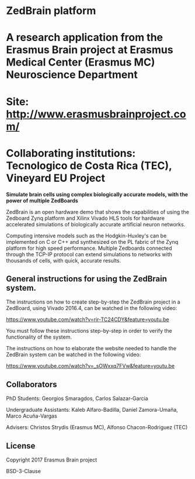 # ZedBrain platform
# A research application from the Erasmus Brain project at Erasmus Medical Center (Erasmus MC) Neuroscience Department 
# Site: http://www.erasmusbrainproject.com/

# Collaborating institutions: Tecnologico de Costa Rica (TEC), Vineyard EU Project

**Simulate brain cells using complex biologically accurate models, with the power of multiple ZedBoards**

ZedBrain is an open hardware demo that shows the capabilities of using the Zedboard Zynq platform and Xilinx Vivado HLS tools for hardware accelerated simulations of biologically accurate artificial neuron networks. 

Computing intensive models such as the Hodgkin-Huxley's can be implemented on C or C++ and synthesized on the PL fabric of the Zynq platform for high speed performance. Multiple Zedboards connected through the TCP-IP protocol can extend simulations to networks with thousands of cells, with quick, accurate results.

## General instructions for using the ZedBrain system.


The instructions on how to create step-by-step the ZedBrain project in a ZedBoard, using  Vivado 2016.4, can be watched in the following video:

https://www.youtube.com/watch?v=rir-TC24CDY&feature=youtu.be

You must follow these instructions step-by-step  in order to verify the functionality of the system.


The instructions on  how to elaborate the website needed to handle the ZedBrain system can be watched in the following video:

https://www.youtube.com/watch?v=_sOWxxq7FVw&feature=youtu.be



## Collaborators

PhD Students: Georgios Smaragdos, Carlos Salazar-Garcia

Undergraduate Assistants: Kaleb Alfaro-Badilla, Daniel Zamora-Umaña, Marco Acuña-Vargas

Advisers: Christos Strydis (Erasmus MC), Alfonso Chacon-Rodriguez (TEC)

## License
Copyright 2017 Erasmus Brain project

BSD-3-Clause
